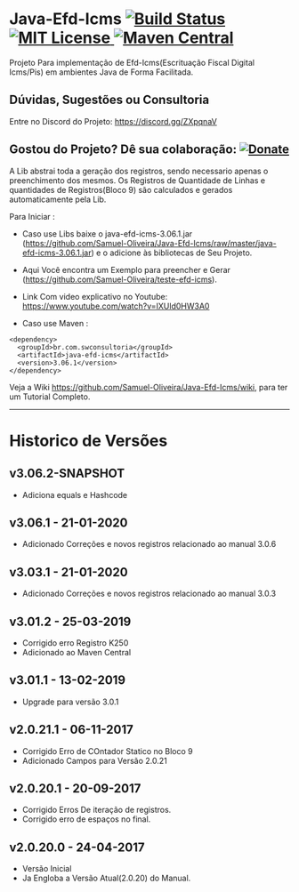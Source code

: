 # Java-Efd-Icms [![Build Status](https://travis-ci.org/Samuel-Oliveira/Java-Efd-Icms.svg?branch=master)](https://travis-ci.org/Samuel-Oliveira/Java-Efd-Icms) [![MIT License](https://img.shields.io/github/license/Samuel-Oliveira/Java-Efd-Icms.svg) ](https://github.com/Samuel-Oliveira/Java-Efd-Icms/blob/master/LICENSE) [![Maven Central](https://img.shields.io/maven-central/v/br.com.swconsultoria/java-efd-icms.svg?label=Maven%20Central)](https://search.maven.org/artifact/br.com.swconsultoria/java-efd-icms/3.06.1/jar)
Projeto Para implementação de Efd-Icms(Escrituação Fiscal Digital Icms/Pis) em ambientes Java de Forma Facilitada.

## Dúvidas, Sugestões ou Consultoria
Entre no Discord do Projeto: https://discord.gg/ZXpqnaV

## Gostou do Projeto? Dê sua colaboração: [![Donate](https://img.shields.io/badge/Donate-PayPal-green.svg)](https://www.paypal.com/cgi-bin/webscr?cmd=_s-xclick&hosted_button_id=TX9K693QQYA6W)

A Lib abstrai toda a geração dos registros, sendo necessario apenas o preenchimento dos mesmos.
Os Registros de Quantidade de Linhas e quantidades de Registros(Bloco 9) são calculados e gerados automaticamente pela Lib.


Para Iniciar : 
- Caso use Libs baixe o java-efd-icms-3.06.1.jar (https://github.com/Samuel-Oliveira/Java-Efd-Icms/raw/master/java-efd-icms-3.06.1.jar) e o adicione às bibliotecas de Seu Projeto.

- Aqui Você encontra um Exemplo para preencher e Gerar (https://github.com/Samuel-Oliveira/teste-efd-icms).
- Link Com video explicativo no Youtube: https://www.youtube.com/watch?v=IXUld0HW3A0

- Caso use Maven :
```
<dependency>
  <groupId>br.com.swconsultoria</groupId>
  <artifactId>java-efd-icms</artifactId>
  <version>3.06.1</version>
</dependency>
```

Veja a Wiki https://github.com/Samuel-Oliveira/Java-Efd-Icms/wiki, para ter um Tutorial Completo.
________________________________________________________________________________________________

# Historico de Versões

## v3.06.2-SNAPSHOT

- Adiciona equals e Hashcode

## v3.06.1 - 21-01-2020

- Adicionado Correções e novos registros relacionado ao manual 3.0.6

## v3.03.1 - 21-01-2020

- Adicionado Correções e novos registros relacionado ao manual 3.0.3

## v3.01.2 - 25-03-2019

- Corrigido erro Registro K250
- Adicionado ao Maven Central

## v3.01.1 - 13-02-2019
- Upgrade para versão 3.0.1

## v2.0.21.1 - 06-11-2017
- Corrigido Erro de COntador Statico no Bloco 9
- Adicionado Campos para Versão 2.0.21

## v2.0.20.1 - 20-09-2017
- Corrigido Erros De iteração de registros.
- Corrigido erro de espaços no final.

## v2.0.20.0 - 24-04-2017
- Versão Inicial
- Ja Engloba a Versão Atual(2.0.20) do Manual.
